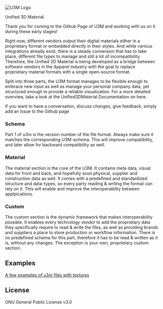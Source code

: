 
![U3M Logo](http://u3m.info/_src/logo_smallest_text.png)


Unified 3D Material

Thank you for coming to the Github Page of U3M and working with us on it during these early stages!

Right now, different vendors output their digital materials either in a proprietary format or embedded directly in their styles. And while various integrations already exist, there is a steady conversion that has to take place, different file types to manage and still a lot of incompatibility. Therefore, the Unified 3D Material is being developed as a bridge between software vendors in the Apparel industry with the goal to replace proprietary material formats with a single open–source format.

Split into three parts, the U3M format manages to be flexible enough to embrace new input as well as manage your personal company data, yet structured enough to provide a reliable visualization. For a more detailed overview, take a look at the Unified3DMaterial Documentation on here. 

If you want to have a conversation, discuss changes, give feedback, simply add an Issue to the Github page

### Schema
Part 1 of u3m is the version number of the file format. Always make sure it matches the corresponding U3M-schema. This will improve compatibility, and later allow for backward compatibility as well. 

### Material
The material section is the core of the U3M. It contains meta data, visual data for front and back, and hopefully soon physical, supplier and construction data as well. It comes with a predefined and standardized structure and data-types, so every party reading & writing the format can rely on it. This will enable and improve the interoperability between applpications.

### Custom
The custom section is the dynamic framework that makes interoperability possible. It enables every technology vendor to add the proprietary data they specifically require to read & write the files, as well as providing brands and suppliers a place to store production or workflow information. 
There is no predefined schema for this part, therefore it has to be read & written as it is, without any changes. The exception is your own, proprietary custom section. 

## Examples
[A few examples of u3m files with textures](https://vizoo.sharepoint.com/:f:/g/Eq9UaYaqWehEsNduuTsHgvQBufLeRpYzIXERsWXwLXWEOQ?e=22AcNI "U3M Examples on Sharepoint")

## License

GNU General Public License v3.0 


